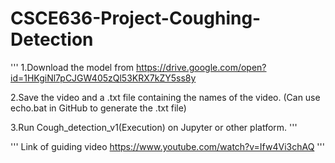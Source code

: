 # CSCE636-Project-Coughing-Detection
'''
1.Download the model from
https://drive.google.com/open?id=1HKgiNl7pCJGW405zQl53KRX7kZY5ss8y

2.Save the video and a .txt file containing the names of the video.
(Can use echo.bat in GitHub to generate the .txt file)

3.Run Cough_detection_v1(Execution) on Jupyter or other platform.
'''

'''
Link of guiding video
https://www.youtube.com/watch?v=Ifw4Vi3chAQ
'''
